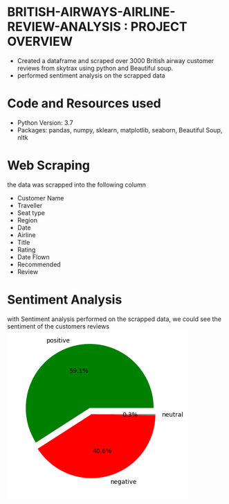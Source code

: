 # BRITISH-AIRWAYS-AIRLINE-REVIEW-ANALYSIS : PROJECT OVERVIEW
- Created a dataframe and scraped over 3000 British airway customer reviews from skytrax using python and Beautiful soup.
- performed sentiment analysis on the scrapped data
 
# Code and Resources used
- Python Version: 3.7
- Packages: pandas, numpy, sklearn, matplotlib, seaborn, Beautiful Soup, nltk

# Web Scraping
the data was scrapped into the following column
- Customer Name
- Traveller
- Seat type
- Region
- Date
- Airline
- Title
- Rating
- Date Flown
- Recommended
- Review

# Sentiment Analysis
with Sentiment analysis performed on the scrapped data, we could see the sentiment of the customers reviews 
![Sentiment](download.png)
